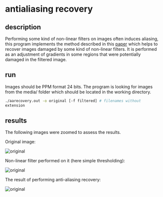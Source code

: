 antialiasing recovery
=====================

description
-----------

Performing some kind of non-linear filters on images often induces aliasing, this program implements the method described in this [paper](https://www.google.com/url?sa=t&rct=j&q=&esrc=s&source=web&cd=2&cad=rja&ved=0CDMQFjAB&url=http%3A%2F%2Fresearch.microsoft.com%2Fen-us%2Fum%2Fpeople%2Fhoppe%2Faarecovery.pdf&ei=QamXUrP6AZLboAT9xoDoDQ&usg=AFQjCNFLZrX_vNVlN2ShAQOIZCeP6P3M-Q&sig2=23TBu1tviZZseSq09keNtg&bvm=bv.57155469,d.cGU) which helps to recover images damaged by some kind of non-linear filters. It is performed as an adjustment of gradients in some regions that were potentially damaged in the filtered image.

run
---

Images should be PPM format 24 bits.
The program is looking for images from the media/ folder which should
be located in the working directory.

```bash
./aarecovery.out -o original [-f filtered] # filenames without 
extension
````

results
-------

The following images were zoomed to assess the results.
 
Original image:

![original](https://bitbucket.org/cewxel/aarecovery/wiki/aa_original.png)

Non-linear filter performed on it (here simple thresholding):

![original](https://bitbucket.org/cewxel/aarecovery/wiki/aa_filtered.png)

The result of performing anti-aliasing recovery:

![original](https://bitbucket.org/cewxel/aarecovery/wiki/aa_recovered.png)
